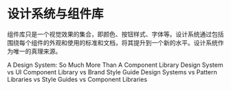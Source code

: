 # 设计系统与组件库

组件库只是一个视觉效果的集合，即颜色、按钮样式、字体等。设计系统通过包括围绕每个组件的外观和使用的标准和文档，将其提升到一个新的水平。设计系统作为唯一的真理来源。

<BadgeLink colorScheme='yellow' badgeText='Read' href='https://www.architech.ca/a-design-system-so-much-more-than-a-component-library'>A Design System: So Much More Than A Component Library</BadgeLink>
<BadgeLink colorScheme='yellow' badgeText='Read' href='https://prototype.net/blog/design-system-component-library-style-guide'>Design System vs UI Component Library vs Brand Style Guide</BadgeLink>
<BadgeLink colorScheme='yellow' badgeText='Read' href='https://www.uxpin.com/studio/blog/design-systems-vs-pattern-libraries-vs-style-guides-whats-difference/'>Design Systems vs Pattern Libraries vs Style Guides vs Component Libraries</BadgeLink>


